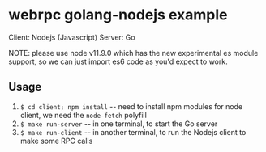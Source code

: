 webrpc golang-nodejs example
============================

Client: Nodejs (Javascript)
Server: Go

NOTE: please use node v11.9.0 which has the new experimental es module support, so we can
just import es6 code as you'd expect to work.

## Usage

1. `$ cd client; npm install` -- need to install npm modules for node client, we need the `node-fetch` polyfill
2. `$ make run-server` -- in one terminal, to start the Go server
3. `$ make run-client` -- in another terminal, to run the Nodejs client to make some RPC calls
